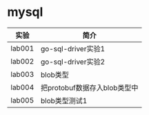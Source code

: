 # mysql

|实验|简介|
|---|---|
|lab001|go-sql-driver实验1|
|lab002|go-sql-driver实验2|
|lab003|blob类型|
|lab004|把protobuf数据存入blob类型中|
|lab005|blob类型测试1|